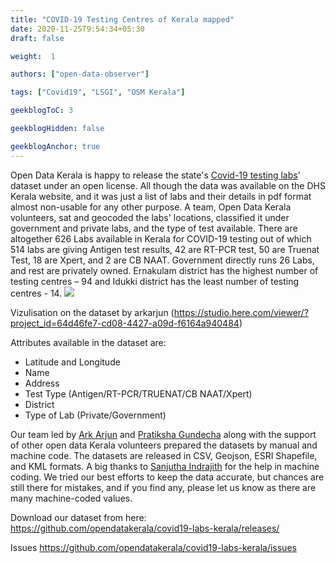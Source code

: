```yaml
---
title: "COVID-19 Testing Centres of Kerala mapped"
date: 2020-11-25T9:54:34+05:30
draft: false

weight:  1

authors: ["open-data-observer"]

tags: ["Covid19", "LSGI", "OSM Kerala"]

geekblogToC: 3

geekblogHidden: false

geekblogAnchor: true
---
```

Open Data Kerala is happy to release the state's [Covid-19 testing labs](https://github.com/opendatakerala/covid19-labs-kerala)' dataset under an open license. All though the data was available on the DHS Kerala website, and it was just a list of labs and their details in pdf format almost non-usable for any other purpose. A team, Open Data Kerala volunteers, sat and geocoded the labs' locations, classified it under government and private labs, and the type of test available. There are altogether 626 Labs available in Kerala for COVID-19 testing out of which 514 labs are giving Antigen test results, 42 are RT-PCR test, 50 are Truenat Test, 18 are Xpert, and 2 are CB NAAT. Government directly runs 26 Labs, and rest are privately owned. Ernakulam district has the highest number of testing centres – 94 and Idukki district has the least number of testing centres - 14.
![](https://i.imgur.com/J2dF0Bl.png)

Vizulisation on the dataset by arkarjun (https://studio.here.com/viewer/?project_id=64d46fe7-cd08-4427-a09d-f6164a940484)

Attributes available in the dataset are: 
* Latitude and Longitude
* Name
* Address
* Test Type (Antigen/RT-PCR/TRUENAT/CB NAAT/Xpert)
* District
* Type of Lab (Private/Government)

Our team led by [Ark Arjun](https://twitter.com/arkarjun) and [Pratiksha Gundecha](https://www.linkedin.com/in/pratikshagundecha/) along with the support of other open data Kerala volunteers prepared the datasets by manual and machine code. The datasets are released in CSV, Geojson, ESRI Shapefile, and KML formats. A big thanks to [Sanjutha Indrajith](https://www.linkedin.com/in/sanjutha-indrajit-357b60132/) for the help in machine coding. We tried our best efforts to keep the data accurate, but chances are still there for mistakes, and if you find any, please let us know as there are many machine-coded values.

Download our dataset from here: https://github.com/opendatakerala/covid19-labs-kerala/releases/

Issues https://github.com/opendatakerala/covid19-labs-kerala/issues
